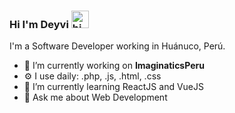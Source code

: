 ### Hi I'm Deyvi <img src="https://user-images.githubusercontent.com/1303154/88677602-1635ba80-d120-11ea-84d8-d263ba5fc3c0.gif" width="28px" alt="hi">

I'm a Software Developer working in Huánuco, Perú.

- 🔭 I’m currently working on **ImaginaticsPeru**
- ⚙ I use daily: .php, .js, .html, .css
- 🌱 I’m currently learning ReactJS and VueJS
- 💬 Ask me about Web Development
